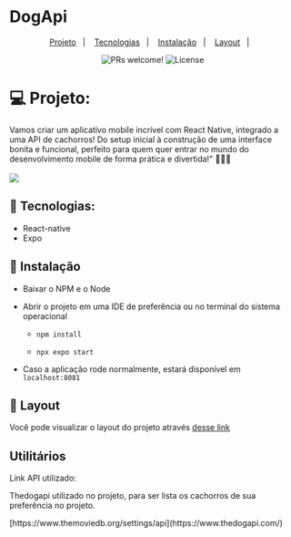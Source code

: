 # DogApi
<p align="center">
  <a href="https://marvelous-hotteok-4c6c89.netlify.app/">Projeto</a>&nbsp;&nbsp;&nbsp;|&nbsp;&nbsp;&nbsp;
  <a href="#-tecnologias">Tecnologias</a>&nbsp;&nbsp;&nbsp;|&nbsp;&nbsp;&nbsp;
  <a href="#-instalação">Instalação</a>&nbsp;&nbsp;&nbsp;|&nbsp;&nbsp;&nbsp;
  <a href="#-layout">Layout</a>&nbsp;&nbsp;&nbsp;|&nbsp;&nbsp;&nbsp;
</p>

<p align="center">
 <img src="https://img.shields.io/static/v1?label=PRs&message=welcome&color=49AA26&labelColor=000000" alt="PRs welcome!" />

  <img alt="License" src="https://img.shields.io/static/v1?label=license&message=MIT&color=49AA26&labelColor=000000">
</p>

# 💻 Projeto:

Vamos criar um aplicativo mobile incrível com React Native, integrado a uma API de cachorros! Do setup inicial à construção de uma interface bonita e funcional, perfeito para quem quer entrar no mundo do desenvolvimento mobile de forma prática e divertida!" 🚀🐶📱
<br/><br/>
<img src="src/assets/img.jpg" />

## 🚀 Tecnologias:
* React-native
* Expo


## 🔖 Instalação

* Baixar o NPM e o Node

* Abrir o projeto em uma IDE de preferência ou no terminal do sistema operacional

  * `npm install`

  * `npx expo start`

  
* Caso a aplicação rode normalmente, estará disponível em `localhost:8081`

## 🔖 Layout

Você pode visualizar o layout do projeto através [desse link](https://marvelous-hotteok-4c6c89.netlify.app/)

## Utilitários 
Link API utilizado:
<p>Thedogapi utilizado no projeto, para ser lista os cachorros de sua preferência no projeto.</p>
[https://www.themoviedb.org/settings/api](https://www.thedogapi.com/)
